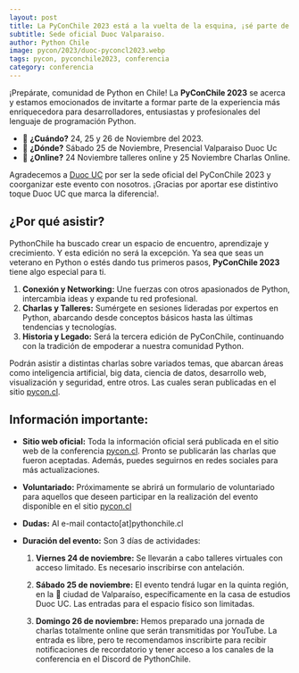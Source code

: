 ```yaml
---
layout: post
title: La PyConChile 2023 está a la vuelta de la esquina, ¡sé parte de la experiencia!
subtitle: Sede oficial Duoc Valparaiso.
author: Python Chile
image: pycon/2023/duoc-pyconcl2023.webp
tags: pycon, pyconchile2023, conferencia
category: conferencia
---
```


¡Prepárate, comunidad de Python en Chile! La **PyConChile 2023** se acerca y estamos emocionados de invitarte a formar parte de la experiencia más enriquecedora para desarrolladores, entusiastas y profesionales del lenguaje de programación Python.

- 📅 **¿Cuándo?**  24, 25 y 26 de Noviembre del 2023.
- 📍 **¿Dónde?**   Sábado 25 de Noviembre, Presencial Valparaiso Duoc Uc
- 📍 **¿Online?**  24 Noviembre talleres online y 25 Noviembre Charlas Online.

Agradecemos a [Duoc UC](https://www.duoc.cl/) por ser la sede oficial del PyConChile 2023 y coorganizar este evento con nosotros. ¡Gracias por aportar ese distintivo toque Duoc UC que marca la diferencia!.

## ¿Por qué asistir?
PythonChile ha buscado crear un espacio de encuentro, aprendizaje y crecimiento. Y esta edición no será la excepción. Ya sea que seas un veterano en Python o estés dando tus primeros pasos, **PyConChile 2023** tiene algo especial para ti.


1. **Conexión y Networking:** Une fuerzas con otros apasionados de Python, intercambia ideas y expande tu red profesional.
2. **Charlas y Talleres:** Sumérgete en sesiones lideradas por expertos en Python, abarcando desde conceptos básicos hasta las últimas tendencias y tecnologías.
3. **Historia y Legado:** Será la tercera edición de PyConChile, continuando con la tradición de empoderar a nuestra comunidad Python.

Podrán asistir a distintas charlas sobre variados temas, que abarcan áreas como inteligencia artificial, big data, ciencia de datos, desarrollo web, visualización y seguridad, entre otros. Las cuales seran publicadas en el sitio [pycon.cl](http://www.pycon.cl).




## Información importante:

- **Sitio web oficial:** Toda la información oficial será publicada en el sitio web de la conferencia [pycon.cl](http://www.pycon.cl). Pronto se publicarán las charlas que fueron aceptadas. Además, puedes seguirnos en redes sociales para más actualizaciones.
  
- **Voluntariado:** Próximamente se abrirá un formulario de voluntariado para aquellos que deseen participar en la realización del evento disponible en el sitio [pycon.cl](http://www.pycon.cl)

- **Dudas:** Al e-mail contacto[at]pythonchile.cl

- **Duración del evento:** Son 3 días de actividades:

    1. **Viernes 24 de noviembre:** Se llevarán a cabo talleres virtuales con acceso limitado. Es necesario inscribirse con antelación.
  
    2. **Sábado 25 de noviembre:** El evento tendrá lugar en la quinta región, en la 📍 ciudad de Valparaíso, específicamente en la casa de estudios Duoc UC. Las entradas para el espacio físico son limitadas.
  
    3. **Domingo 26 de noviembre:** Hemos preparado una jornada de charlas totalmente online que serán transmitidas por YouTube. La entrada es libre, pero te recomendamos inscribirte para recibir notificaciones de recordatorio y tener acceso a los canales de la conferencia en el Discord de PythonChile.


